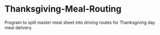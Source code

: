 # Thanksgiving-Meal-Routing
Program to split master meal sheet into driving routes for Thanksgiving day meal delivery.

